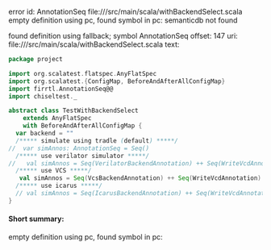 error id: AnnotationSeq
file://<WORKSPACE>/src/main/scala/withBackendSelect.scala
empty definition using pc, found symbol in pc: 
semanticdb not found

found definition using fallback; symbol AnnotationSeq
offset: 147
uri: file://<WORKSPACE>/src/main/scala/withBackendSelect.scala
text:
```scala
package project

import org.scalatest.flatspec.AnyFlatSpec
import org.scalatest.{ConfigMap, BeforeAndAfterAllConfigMap}
import firrtl.AnnotationSeq@@
import chiseltest._

abstract class TestWithBackendSelect
    extends AnyFlatSpec
    with BeforeAndAfterAllConfigMap {
  var backend = ""
  /***** simulate using tradle (default) *****/
//  var simAnnos: AnnotationSeq = Seq()
  /***** use verilator simulator *****/
//   val simAnnos = Seq(VerilatorBackendAnnotation) ++ Seq(WriteVcdAnnotation)
  /***** use VCS *****/
   val simAnnos = Seq(VcsBackendAnnotation) ++ Seq(WriteVcdAnnotation)
  /***** use icarus *****/
  // val simAnnos = Seq(IcarusBackendAnnotation) ++ Seq(WriteVcdAnnotation)
}

```


#### Short summary: 

empty definition using pc, found symbol in pc: 